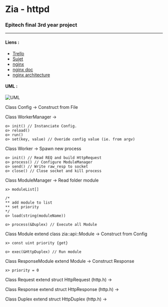 # Zia - httpd ##
### Epitech final 3rd year project ###

----------

#### Liens :

 - [Trello](https://trello.com/b/iQEWPftq/zia-httpd)
 - [Sujet](https://intra.epitech.eu/module/2017/B-PAV-530/LYN-5-1/acti-255972/project/file/zia.pdf)
 - [nginx](https://github.com/nginx/nginx)
 - [nginx doc](http://nginx.org/en/docs/dev/development_guide.html)
 - [nginx architecture](http://www.aosabook.org/en/nginx.html)


#### UML :

![UML](https://i.imgur.com/x1g638X.png)

Class Config
	-> Construct from File

Class WorkerManager
	->

	o> init() // Instanciate Config.
	o> reload()
	o> run()
	o> set(key, value) // Overide config value (ie. from argv)

Class Worker
	-> Spawn new process


	o> init() // Read REQ and build HttpRequest
	o> process() // Configure ModuleManager
	o> send() // Write raw_resp to socket
	o> close() // Close socket and kill process


Class ModuleManager
	-> Read folder module

	x> moduleList[]

	/*
	** add module to list
	** set priority
	*/
	o> load(string(moduleName))

	o> process(&Duplex) // Execute all Module


Class Module extend class zia::api::Module
	-> Construct from Config

	x> const uint priority {get}

	o> exec(&HttpDuplex) // Run module


Class ResponseModule extend Module
	-> Construct Response

	x> priority = 0


Class Request extend struct HttpRequest (http.h)
	->


Class Response extend struct HttpResponse (http.h)
	->


Class Duplex extend struct HttpDuplex (http.h)
	->